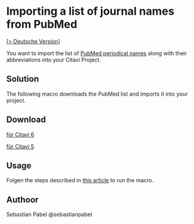 # Importing a list of journal names from PubMed
[[> Deutsche Version](readme.de.md)]

You want to import the list of [PubMed periodical names](ftp://ftp.ncbi.nih.gov/pubmed/J_Entrez.txt) along with their abbreviations into your Citavi Project.

## Solution
The following macro downloads the PubMed list and imports it into your project.

## Download
[für Citavi 6](C6_Import_Journals_PubMed.cs)

[für Citavi 5](C5_Import_Journals_PubMed.cs)


## Usage
Folgen the steps described in [this article](\readme.md) to run the macro.


## Authoor
Sebastian Pabel @sebastianpabel